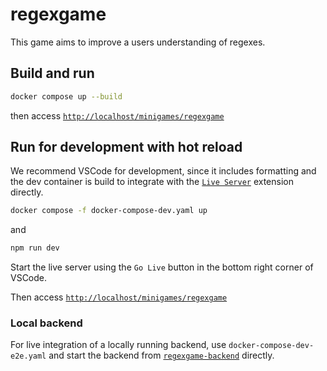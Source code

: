 # regexgame

This game aims to improve a users understanding of regexes.

## Build and run
```bash
docker compose up --build
```
then access
[`http://localhost/minigames/regexgame`](http://localhost/minigames/regexgame/)

## Run for development with hot reload
We recommend VSCode for development,
since it includes formatting
and the dev container is build to integrate
with the
[`Live Server`](https://marketplace.visualstudio.com/items?itemName=ritwickdey.LiveServer)
extension directly.

```bash
docker compose -f docker-compose-dev.yaml up
```
and
```bash
npm run dev
```

Start the live server using the `Go Live` button in the bottom right corner of VSCode.

Then access
[`http://localhost/minigames/regexgame`](http://localhost/minigames/regexgame/)

### Local backend
For live integration of a locally running backend,
use `docker-compose-dev-e2e.yaml`
and start the backend from
[`regexgame-backend`](https://github.com/Gamify-IT/regexgame-backend)
directly.
